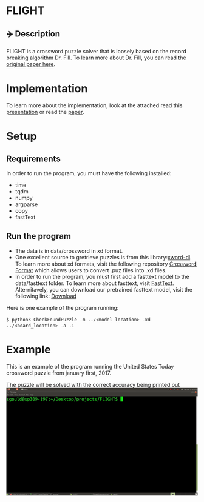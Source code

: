 # FLIGHT

## ✈️ Description

FLIGHT is a crossword puzzle solver that is loosely based on the record breaking algorithm Dr. Fill.  To learn more about
Dr. Fill, you can read the [original paper here](https://arxiv.org/abs/1401.4597).


# Implementation

To learn more about the implementation, look at the attached read this [presentation](https://github.com/seamusgould/FLIGHT/blob/master/CMPU366_Final_Presentation.pdf)
or read the [paper](https://github.com/seamusgould/FLIGHT/blob/master/CMPU366CrossWords.pdf).

# Setup

## Requirements
In order to run the program, you must have the following installed:
- time
- tqdm
- numpy
- argparse
- copy
- fastText

## Run the program

 - The data is in data/crossword in xd format.
 - One excellent source to gretrieve puzzles is from this library:[xword-dl](https://github.com/thisisparker/xword-dl).
To learn more about xd formats, visit the following repository [Crossword Format](https://github.com/century-arcade/xd)
which allows users to convert .puz files into .xd files.
 - In order to run the program, you must first add a fasttext model to the data/fasttext folder.  To learn more about fasttext, visit [FastText](https://fasttext.cc/).
Alternitavely, you can download our pretrained fasttext model, visit the following link: [Download](https://drive.google.com/file/d/1AZeDvWbBzC6mvLbcC-Kz9_y2jjULsv-A/view?usp=sharing)

Here is one example of the program running:

    $ python3 CheckFoundPuzzle -m ../<model location> -xd ../<board_location> -a .1

# Example

This is an example of the program running the United States Today crossword puzzle from january first, 2017.

The puzzle will be solved with the correct accuracy being printed out 
![grab-landing-page](https://github.com/seamusgould/FLIGHT/blob/master/example.gif?raw=true)


